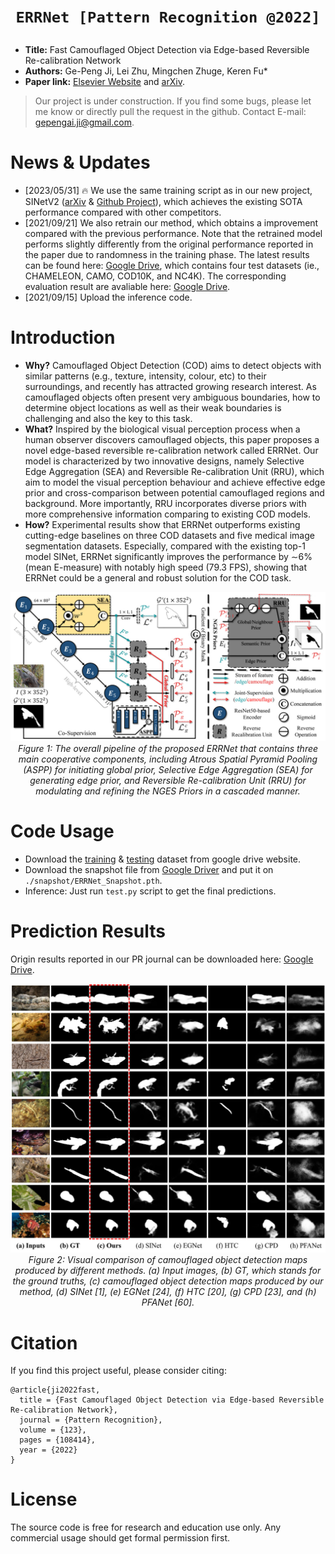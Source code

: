 # <p align=center>`ERRNet [Pattern Recognition @2022]`</p>

- **Title:** Fast Camouflaged Object Detection via Edge-based Reversible Re-calibration Network
- **Authors:** Ge-Peng Ji, Lei Zhu, Mingchen Zhuge, Keren Fu*
- **Paper link:** [Elsevier Website](https://www.sciencedirect.com/science/article/pii/S0031320321005902) and [arXiv](https://arxiv.org/abs/2111.03216).

> Our project is under construction. If you find some bugs, please let me know or directly pull the request in the github. Contact E-mail: gepengai.ji@gmail.com.

# News & Updates

- [2023/05/31] :fire: We use the same training script as in our new project, SINetV2 ([arXiv](http://dpfan.net/wp-content/uploads/ConcealedOD_paper.pdf) & [Github Project](https://github.com/GewelsJI/SINet-V2)), which achieves the existing SOTA performance compared with other competitors.
- [2021/09/21] We also retrain our method, which obtains a improvement compared with the previous performance. Note that the retrained model performs slightly differently from the original performance reported in the paper due to randomness in the training phase. The latest results can be found here: [Google Drive](https://drive.google.com/file/d/1GSS8nF5OoIpR0l17qwVfgXzujY9nNw1a/view?usp=sharing), which contains four test datasets (ie., CHAMELEON, CAMO, COD10K, and NC4K). The corresponding evaluation result are avaliable here: [Google Drive](https://drive.google.com/file/d/1BJ09I-djnx8v5ZkbTDDIbK4sG4W9PsDv/view?usp=sharing).
- [2021/09/15] Upload the inference code.

# Introduction

- **Why?** Camouflaged Object Detection (COD) aims to detect objects with similar patterns (e.g., texture, intensity, colour, etc) to their surroundings, and recently has attracted growing research interest. As camouflaged objects often present very ambiguous boundaries, how to determine object locations as well as their weak boundaries is challenging and also the key to this task. 
- **What?** Inspired by the biological visual perception process when a human observer discovers camouflaged objects, this paper proposes a novel edge-based reversible re-calibration network called ERRNet. Our model is characterized by two innovative designs, namely Selective Edge Aggregation (SEA) and Reversible Re-calibration Unit (RRU), which aim to model the visual perception behaviour and achieve effective edge prior and cross-comparison between potential camouflaged regions and background. More importantly, RRU incorporates diverse priors with more comprehensive information comparing to existing COD models. 
- **How?** Experimental results show that ERRNet outperforms existing cutting-edge baselines on three COD datasets and five medical image segmentation datasets. Especially, compared with the existing top-1 model SINet, ERRNet significantly improves the performance by ∼6% (mean E-measure) with notably high speed (79.3 FPS), showing that ERRNet could be a general and robust solution for the COD task.

<p align="center">
    <img src="./assets/framework.png"/> <br />
    <em> 
    Figure 1: The overall pipeline of the proposed ERRNet that contains three main cooperative components, including Atrous Spatial Pyramid Pooling (ASPP) for initiating global prior, Selective Edge Aggregation (SEA) for generating edge prior, and Reversible Re-calibration Unit (RRU) for modulating and refining the NGES Priors in a cascaded manner.
    </em>
</p>

# Code Usage

- Download the [training](https://drive.google.com/file/d/1bTIb2qo7WXfyLgCn43Pz0ZDQ4XceO9dE/view?usp=sharing) & [testing](https://drive.google.com/file/d/120wKRvwXpqqeEejw60lYsEyZ4SOicR3M/view?usp=sharing) dataset from google drive website.
- Download the snapshot file from [Google Driver](https://drive.google.com/file/d/1z0RFqIEqQegfWyTBKztbvrYo-vTGT7LL/view?usp=sharing) and put it on `./snapshot/ERRNet_Snapshot.pth`.
- Inference: Just run `test.py` script to get the final predictions.

# Prediction Results

Origin results reported in our PR journal can be downloaded here: [Google Drive](https://drive.google.com/file/d/1wdnRssnW8qmt4OPdIh88YExWtSc6GjvU/view?usp=sharing).

<p align="center">
    <img src="./assets/prediction_compare.png"/> <br />
    <em> 
    Figure 2: Visual comparison of camouflaged object detection maps produced by different methods. (a) Input images, (b) GT, which stands for the ground truths, (c) camouflaged object detection maps produced by our method, (d) SINet [1], (e) EGNet [24], (f) HTC [20], (g) CPD [23], and (h) PFANet [60].
    </em>
</p>


# Citation

If you find this project useful, please consider citing:

    @article{ji2022fast,
      title = {Fast Camouflaged Object Detection via Edge-based Reversible Re-calibration Network},
      journal = {Pattern Recognition},
      volume = {123},
      pages = {108414},
      year = {2022}
    }
    
# License

The source code is free for research and education use only. Any commercial usage should get formal permission first.
